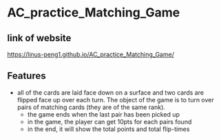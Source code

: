 # AC_practice_Matching_Game

## link of website
https://linus-peng1.github.io/AC_practice_Matching_Game/

## Features
- all of the cards are laid face down on a surface and two cards are flipped face up over each turn. The object of the game is to turn over pairs of matching cards (they are of the same rank).
  - the game ends when the last pair has been picked up
  - in the game, the player can get 10pts for each pairs found
  - in the end, it will show the total points and total flip-times

